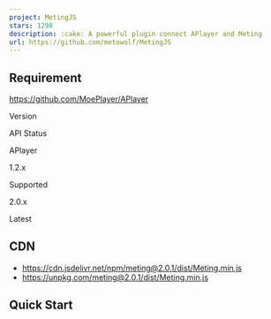 ```yaml
---
project: MetingJS
stars: 1298
description: :cake: A powerful plugin connect APlayer and Meting
url: https://github.com/metowolf/MetingJS
---
```


Requirement
-----------

https://github.com/MoePlayer/APlayer

Version

API Status

APlayer

1.2.x

Supported

2.0.x

Latest

CDN
---

-   https://cdn.jsdelivr.net/npm/meting@2.0.1/dist/Meting.min.js
-   https://unpkg.com/meting@2.0.1/dist/Meting.min.js

Quick Start
-----------

<!-- require APlayer -->
<link rel\="stylesheet" href\="https://cdn.jsdelivr.net/npm/aplayer/dist/APlayer.min.css"\>
<script src\="https://cdn.jsdelivr.net/npm/aplayer/dist/APlayer.min.js"\></script\>
<!-- require MetingJS -->
<script src\="https://cdn.jsdelivr.net/npm/meting@2/dist/Meting.min.js"\></script\>

<meting-js
	server\="netease"
	type\="playlist"
	id\="60198"\>
</meting-js\>

https://music.163.com/#/playlist?id=60198

<meting-js
	auto\="https://y.qq.com/n/yqq/song/001RGrEX3ija5X.html"\>
</meting-js\>

https://y.qq.com/n/yqq/song/001RGrEX3ija5X.html

<meting-js
	name\="rainymood"
	artist\="rainymood"
	url\="https://rainymood.com/audio1110/0.m4a"
	cover\="https://rainymood.com/i/badge.jpg"\>
</meting-js\>

for self-hosted media

<meting-js
	name\="rainymood"
	artist\="rainymood"
	url\="https://rainymood.com/audio1110/0.m4a"
	cover\="https://rainymood.com/i/badge.jpg"
	fixed\="true"\>
	<pre hidden\>
		\[00:00.00\]This
		\[00:04.01\]is
		\[00:08.02\]lyric
	</pre\>
</meting-js\>

Fixed mode with Lyric text

Option
------

option

default

description

id

**require**

song id / playlist id / album id / search keyword

server

**require**

music platform: `netease`, `tencent`, `kugou`, `xiami`, `baidu`

type

**require**

`song`, `playlist`, `album`, `search`, `artist`

auto

options

music link, support: `netease`, `tencent`, `xiami`

fixed

`false`

enable fixed mode

mini

`false`

enable mini mode

autoplay

`false`

audio autoplay

theme

`#2980b9`

main color

loop

`all`

player loop play, values: 'all', 'one', 'none'

order

`list`

player play order, values: 'list', 'random'

preload

`auto`

values: 'none', 'metadata', 'auto'

volume

`0.7`

default volume, notice that player will remember user setting, default volume will not work after user set volume themselves

mutex

`true`

prevent to play multiple player at the same time, pause other players when this player start play

lrc-type

`0`

lyric type

list-folded

`false`

indicate whether list should folded at first

list-max-height

`340px`

list max height

storage-name

`metingjs`

localStorage key that store player setting

Documentation for APlayer can be found at https://aplayer.js.org/#/home?id=options

Advanced
--------

MetingJS allow you to use self-hosted API, more information about Meting.

<script\>
var meting\_api\='http://example.com/api.php?server=:server&type=:type&id=:id&auth=:auth&r=:r';
</script\>

<script src\="dist/Meting.min.js"\></script\>

Browser support
---------------

Browsers without native custom element support require a polyfill.

-   Chrome
-   Firefox
-   Safari
-   Internet Explorer 11
-   Microsoft Edge

Author
------

**MetingJS** © metowolf, Released under the MIT License.  

> Blog @meto · GitHub @metowolf · Twitter @metowolf · Telegram Channel @metooooo
